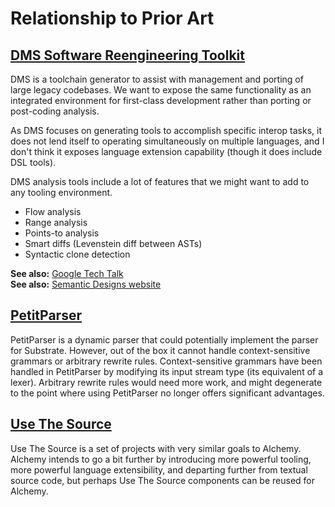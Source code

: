 # Relationship to Prior Art
## [DMS Software Reengineering Toolkit](https://en.wikipedia.org/wiki/DMS_Software_Reengineering_Toolkit)
DMS is a toolchain generator to assist with management and porting of large legacy codebases. We want to expose the same functionality as an integrated environment for first-class development rather than porting or post-coding analysis.

As DMS focuses on generating tools to accomplish specific interop tasks, it does not lend itself to operating simultaneously on multiple languages, and I don't think it exposes language extension capability (though it does include DSL tools).

DMS analysis tools include a lot of features that we might want to add to any tooling environment.
* Flow analysis
* Range analysis
* Points-to analysis
* Smart diffs (Levenstein diff between ASTs)
* Syntactic clone detection

**See also:** [Google Tech Talk](https://www.youtube.com/watch?v=C-_dw9iEzhA)  
**See also:** [Semantic Designs website](http://www.semanticdesigns.com/index.html)

## [PetitParser](http://scg.unibe.ch/research/helvetia/petitparser)
PetitParser is a dynamic parser that could potentially implement the parser for Substrate. However, out of the box it cannot handle context-sensitive grammars or arbitrary rewrite rules. Context-sensitive grammars have been handled in PetitParser by modifying its input stream type (its equivalent of a lexer). Arbitrary rewrite rules would need more work, and might degenerate to the point where using PetitParser no longer offers significant advantages.

## [Use The Source](http://usethesource.io/)
Use The Source is a set of projects with very similar goals to Alchemy. Alchemy intends to go a bit further by introducing more powerful tooling, more powerful language extensibility, and departing further from textual source code, but perhaps Use The Source components can be reused for Alchemy.
